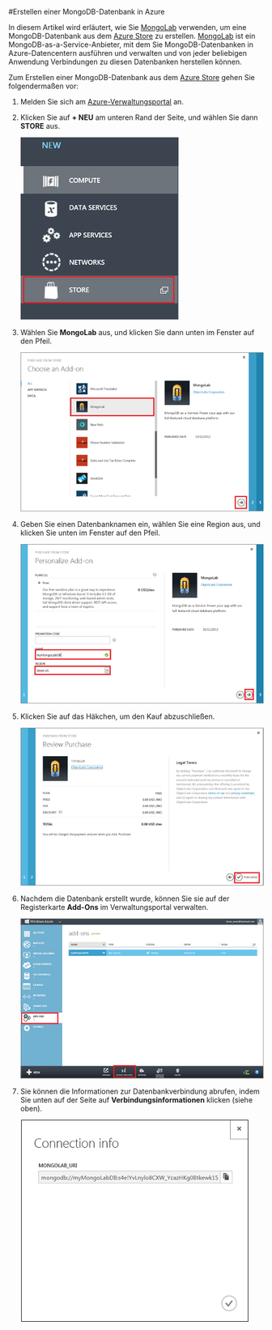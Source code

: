 ﻿#Erstellen einer MongoDB-Datenbank in Azure

In diesem Artikel wird erläutert, wie Sie [MongoLab] verwenden, um eine MongoDB-Datenbank aus dem [Azure Store] zu erstellen. [MongoLab] ist ein MongoDB-as-a-Service-Anbieter, mit dem Sie MongoDB-Datenbanken in Azure-Datencentern ausführen und verwalten und von jeder beliebigen Anwendung Verbindungen zu diesen Datenbanken herstellen können.  

Zum Erstellen einer MongoDB-Datenbank aus dem [Azure Store] gehen Sie folgendermaßen vor:

1. Melden Sie sich am [Azure-Verwaltungsportal][Portal] an.
2. Klicken Sie auf **+ NEU** am unteren Rand der Seite, und wählen Sie dann **STORE** aus.

	![Select add-on from store](./media/create-mongolab-mongodb/select-store.png)

3. Wählen Sie **MongoLab** aus, und klicken Sie dann unten im Fenster auf den Pfeil.

	![Select MongoLab](./media/create-mongolab-mongodb/select-mongo-db.png)

4. Geben Sie einen Datenbanknamen ein, wählen Sie eine Region aus, und klicken Sie unten im Fenster auf den Pfeil.

	![Purchase MongoLab database from store](./media/create-mongolab-mongodb/purchase-mongodb.png)

5. Klicken Sie auf das Häkchen, um den Kauf abzuschließen.

	![Review and complete your purchase](./media/create-mongolab-mongodb/complete-mongolab-purchase.png)

6. Nachdem die Datenbank erstellt wurde, können Sie sie auf der Registerkarte **Add-Ons** im Verwaltungsportal verwalten.

	![Manage MongoLab database in Azure portal](./media/create-mongolab-mongodb/manage-mongolab-add-on.png)

7. Sie können die Informationen zur Datenbankverbindung abrufen, indem Sie unten auf der Seite auf **Verbindungsinformationen** klicken (siehe oben).

	![MongoLab connection information](./media/create-mongolab-mongodb/mongolab-conn-info.png) 

[MongoLab]: https://mongolab.com/home
[waws]: /de-de/manage/services/web-sites/
[Azure Store]: /de-de/store/overview/
[Portal]: http://windows.azure.com/
<!--HONumber=42-->
